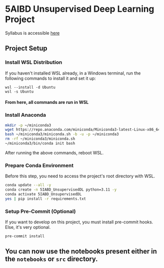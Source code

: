 # 5AIBD Unsupervised Deep Learning Project

Syllabus is accessible [here](/docs/syllabus.pdf)

## Project Setup

### Install WSL Distribution

If you haven't installed WSL already, in a Windows terminal, run the following commands to install it and set it up:

```pwsh
wsl --install -d Ubuntu
wsl -s Ubuntu
```

#### From here, all commands are run in WSL

### Install Anaconda

```bash
mkdir -p ~/miniconda3
wget https://repo.anaconda.com/miniconda/Miniconda3-latest-Linux-x86_64.sh -O ~/miniconda3/miniconda.sh
bash ~/miniconda3/miniconda.sh -b -u -p ~/miniconda3
rm -rf ~/miniconda3/miniconda.sh
~/miniconda3/bin/conda init bash
```

After running the above commands, reboot WSL.

### Prepare Conda Environment

Before this step, you need to access the project's root directory with WSL.

```bash
conda update --all -y
conda create -n 5IABD_UnsupervisedDL python=3.11 -y
conda activate 5IABD_UnsupervisedDL
yes | pip install -r requirements.txt
```

### Setup Pre-Commit (Optional)

If you want to develop on this project, you must install pre-commit hooks. Else, it's very optional.

```bash
pre-commit install
```

## You can now use the notebooks present either in the `notebooks` or `src` directory.
